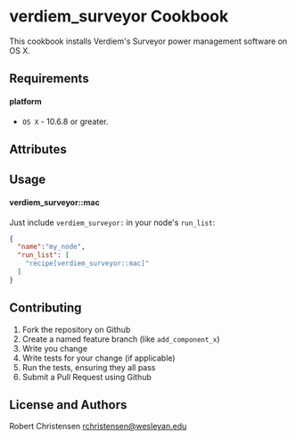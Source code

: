 verdiem_surveyor Cookbook
====================
This cookbook installs Verdiem's Surveyor power management software on OS X.

Requirements
------------
#### platform
- `OS X` - 10.6.8 or greater.

Attributes
----------

Usage
-----
#### verdiem_surveyor::mac

Just include `verdiem_surveyor:` in your node's `run_list`:

```json
{
  "name":"my_node",
  "run_list": [
    "recipe[verdiem_surveyor::mac]"
  ]
}
```

Contributing
------------

1. Fork the repository on Github
2. Create a named feature branch (like `add_component_x`)
3. Write you change
4. Write tests for your change (if applicable)
5. Run the tests, ensuring they all pass
6. Submit a Pull Request using Github

License and Authors
-------------------
Robert Christensen <rchristensen@wesleyan.edu>
